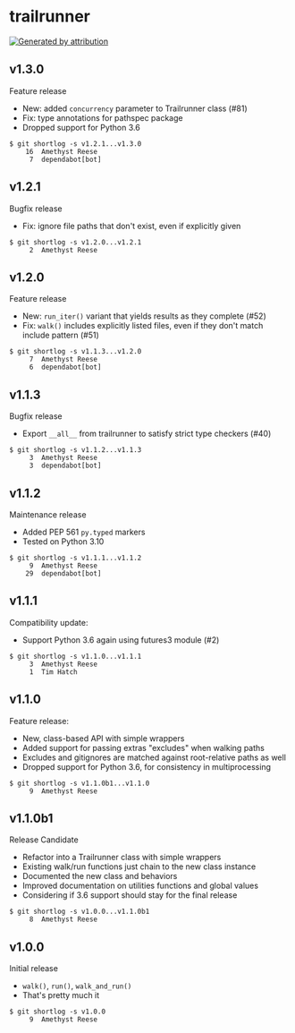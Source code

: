 trailrunner
===========

[![Generated by attribution][attribution-badge]][attribution-url]


v1.3.0
------

Feature release

- New: added `concurrency` parameter to Trailrunner class (#81)
- Fix: type annotations for pathspec package
- Dropped support for Python 3.6

```text
$ git shortlog -s v1.2.1...v1.3.0
    16	Amethyst Reese
     7	dependabot[bot]
```


v1.2.1
------

Bugfix release

- Fix: ignore file paths that don't exist, even if explicitly given

```text
$ git shortlog -s v1.2.0...v1.2.1
     2	Amethyst Reese
```


v1.2.0
------

Feature release

- New: `run_iter()` variant that yields results as they complete (#52)
- Fix: `walk()` includes explicitly listed files, even if they don't match include pattern (#51)

```text
$ git shortlog -s v1.1.3...v1.2.0
     7	Amethyst Reese
     6	dependabot[bot]
```


v1.1.3
------

Bugfix release

- Export `__all__` from trailrunner to satisfy strict type checkers (#40)

```text
$ git shortlog -s v1.1.2...v1.1.3
     3	Amethyst Reese
     3	dependabot[bot]
```


v1.1.2
------

Maintenance release

- Added PEP 561 `py.typed` markers
- Tested on Python 3.10

```text
$ git shortlog -s v1.1.1...v1.1.2
     9	Amethyst Reese
    29	dependabot[bot]
```


v1.1.1
------

Compatibility update:

- Support Python 3.6 again using futures3 module (#2)

```text
$ git shortlog -s v1.1.0...v1.1.1
     3	Amethyst Reese
     1	Tim Hatch
```


v1.1.0
------

Feature release:

- New, class-based API with simple wrappers
- Added support for passing extras "excludes" when walking paths
- Excludes and gitignores are matched against root-relative paths as well
- Dropped support for Python 3.6, for consistency in multiprocessing

```text
$ git shortlog -s v1.1.0b1...v1.1.0
     9	Amethyst Reese
```


v1.1.0b1
--------

Release Candidate

* Refactor into a Trailrunner class with simple wrappers
* Existing walk/run functions just chain to the new class instance
* Documented the new class and behaviors
* Improved documentation on utilities functions and global values
* Considering if 3.6 support should stay for the final release

```text
$ git shortlog -s v1.0.0...v1.1.0b1
     8	Amethyst Reese
```


v1.0.0
------

Initial release

* `walk()`, `run()`, `walk_and_run()`
* That's pretty much it

```text
$ git shortlog -s v1.0.0
     9	Amethyst Reese
```

[attribution-badge]:
    https://img.shields.io/badge/generated%20by-attribution-informational
[attribution-url]: https://attribution.omnilib.dev
